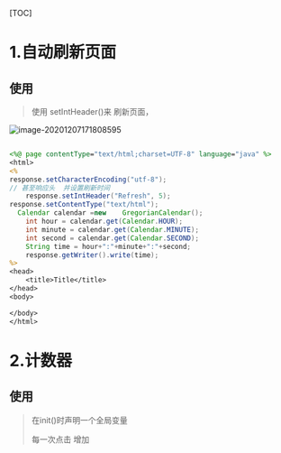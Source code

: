 [TOC]





# 1.自动刷新页面



## 使用

> 使用 setIntHeader()来 刷新页面，



![image-20201207171808595](https://xiaoboblog-bucket.oss-cn-hangzhou.aliyuncs.com/blog/image-20201207171808595.png)

```jsp

<%@ page contentType="text/html;charset=UTF-8" language="java" %>
<html>
<%
response.setCharacterEncoding("utf-8");
// 甚至响应头  并设置刷新时间
    response.setIntHeader("Refresh", 5);
response.setContentType("text/html");
  Calendar calendar =new    GregorianCalendar();
    int hour = calendar.get(Calendar.HOUR);
    int minute = calendar.get(Calendar.MINUTE);
    int second = calendar.get(Calendar.SECOND);
    String time = hour+":"+minute+":"+second;
    response.getWriter().write(time);
%>
<head>
    <title>Title</title>
</head>
<body>

</body>
</html>

```



# 2.计数器



## 使用

> 在init()时声明一个全局变量
>
> 每一次点击 增加

